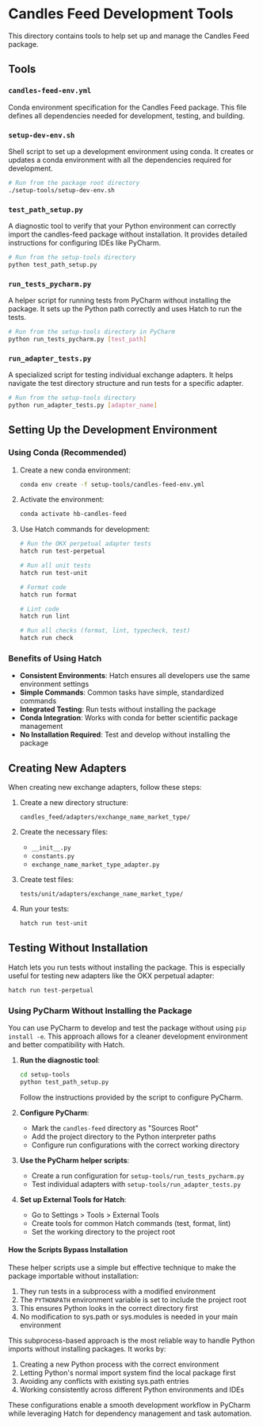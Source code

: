 # Candles Feed Development Tools

This directory contains tools to help set up and manage the Candles Feed package.

## Tools

### `candles-feed-env.yml`

Conda environment specification for the Candles Feed package. This file defines all dependencies needed for development, testing, and building.

### `setup-dev-env.sh`

Shell script to set up a development environment using conda. It creates or updates a conda environment with all the dependencies required for development.

```bash
# Run from the package root directory
./setup-tools/setup-dev-env.sh
```

### `test_path_setup.py`

A diagnostic tool to verify that your Python environment can correctly import the candles-feed package without installation. It provides detailed instructions for configuring IDEs like PyCharm.

```bash
# Run from the setup-tools directory
python test_path_setup.py
```

### `run_tests_pycharm.py`

A helper script for running tests from PyCharm without installing the package. It sets up the Python path correctly and uses Hatch to run the tests.

```bash
# Run from the setup-tools directory in PyCharm
python run_tests_pycharm.py [test_path]
```

### `run_adapter_tests.py`

A specialized script for testing individual exchange adapters. It helps navigate the test directory structure and run tests for a specific adapter.

```bash
# Run from the setup-tools directory
python run_adapter_tests.py [adapter_name]
```

## Setting Up the Development Environment

### Using Conda (Recommended)

1. Create a new conda environment:
   ```bash
   conda env create -f setup-tools/candles-feed-env.yml
   ```

2. Activate the environment:
   ```bash
   conda activate hb-candles-feed
   ```

3. Use Hatch commands for development:
   ```bash
   # Run the OKX perpetual adapter tests
   hatch run test-perpetual
   
   # Run all unit tests
   hatch run test-unit
   
   # Format code
   hatch run format
   
   # Lint code
   hatch run lint
   
   # Run all checks (format, lint, typecheck, test)
   hatch run check
   ```

### Benefits of Using Hatch

- **Consistent Environments**: Hatch ensures all developers use the same environment settings
- **Simple Commands**: Common tasks have simple, standardized commands
- **Integrated Testing**: Run tests without installing the package
- **Conda Integration**: Works with conda for better scientific package management
- **No Installation Required**: Test and develop without installing the package

## Creating New Adapters

When creating new exchange adapters, follow these steps:

1. Create a new directory structure:
   ```
   candles_feed/adapters/exchange_name_market_type/
   ```

2. Create the necessary files:
   - `__init__.py`
   - `constants.py`
   - `exchange_name_market_type_adapter.py`

3. Create test files:
   ```
   tests/unit/adapters/exchange_name_market_type/
   ```

4. Run your tests:
   ```bash
   hatch run test-unit
   ```

## Testing Without Installation

Hatch lets you run tests without installing the package. This is especially useful for testing new adapters like the OKX perpetual adapter:

```bash
hatch run test-perpetual
```

### Using PyCharm Without Installing the Package

You can use PyCharm to develop and test the package without using `pip install -e`. This approach allows for a cleaner development environment and better compatibility with Hatch.

1. **Run the diagnostic tool**:
   ```bash
   cd setup-tools
   python test_path_setup.py
   ```
   Follow the instructions provided by the script to configure PyCharm.

2. **Configure PyCharm**:
   - Mark the `candles-feed` directory as "Sources Root"
   - Add the project directory to the Python interpreter paths
   - Configure run configurations with the correct working directory

3. **Use the PyCharm helper scripts**:
   - Create a run configuration for `setup-tools/run_tests_pycharm.py`
   - Test individual adapters with `setup-tools/run_adapter_tests.py`

4. **Set up External Tools for Hatch**:
   - Go to Settings > Tools > External Tools
   - Create tools for common Hatch commands (test, format, lint)
   - Set the working directory to the project root

#### How the Scripts Bypass Installation

These helper scripts use a simple but effective technique to make the package importable without installation:

1. They run tests in a subprocess with a modified environment
2. The `PYTHONPATH` environment variable is set to include the project root
3. This ensures Python looks in the correct directory first
4. No modification to sys.path or sys.modules is needed in your main environment

This subprocess-based approach is the most reliable way to handle Python imports without installing packages. It works by:

1. Creating a new Python process with the correct environment
2. Letting Python's normal import system find the local package first
3. Avoiding any conflicts with existing sys.path entries
4. Working consistently across different Python environments and IDEs

These configurations enable a smooth development workflow in PyCharm while leveraging Hatch for dependency management and task automation.